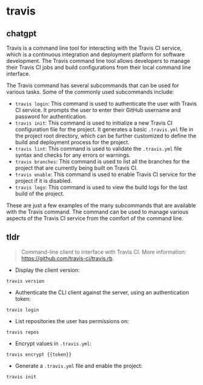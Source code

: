 # travis 
## chatgpt 
Travis is a command line tool for interacting with the Travis CI service, which is a continuous integration and deployment platform for software development. The Travis command line tool allows developers to manage their Travis CI jobs and build configurations from their local command line interface.

The Travis command has several subcommands that can be used for various tasks. Some of the commonly used subcommands include:

- `travis login`: This command is used to authenticate the user with Travis CI service. It prompts the user to enter their GitHub username and password for authentication.
- `travis init`: This command is used to initialize a new Travis CI configuration file for the project. It generates a basic `.travis.yml` file in the project root directory, which can be further customized to define the build and deployment process for the project.
- `travis lint`: This command is used to validate the `.travis.yml` file syntax and checks for any errors or warnings.
- `travis branches`: This command is used to list all the branches for the project that are currently being built on Travis CI.
- `travis enable`: This command is used to enable Travis CI service for the project if it is disabled.
- `travis logs`: This command is used to view the build logs for the last build of the project.

These are just a few examples of the many subcommands that are available with the Travis command. The command can be used to manage various aspects of the Travis CI service from the comfort of the command line. 

## tldr 
 
> Command-line client to interface with Travis CI.
> More information: <https://github.com/travis-ci/travis.rb>.

- Display the client version:

`travis version`

- Authenticate the CLI client against the server, using an authentication token:

`travis login`

- List repositories the user has permissions on:

`travis repos`

- Encrypt values in `.travis.yml`:

`travis encrypt {{token}}`

- Generate a `.travis.yml` file and enable the project:

`travis init`
